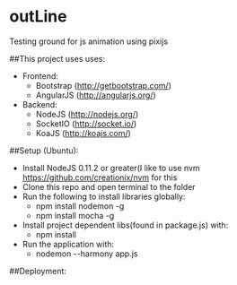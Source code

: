 outLine
============

Testing ground for js animation using pixijs

##This project uses uses:
- Frontend:
	- Bootstrap (http://getbootstrap.com/)
	- AngularJS (http://angularjs.org/)
- Backend:
	- NodeJS (http://nodejs.org/)
	- SocketIO (http://socket.io/)
	- KoaJS (http://koajs.com/)

##Setup (Ubuntu):
- Install NodeJS 0.11.2 or greater(I like to use nvm https://github.com/creationix/nvm for this
- Clone this repo and open terminal to the folder
- Run the following to install libraries globally:
	- npm install nodemon -g
	- npm install mocha -g
- Install project dependent libs(found in package.js) with:
	- npm install
- Run the application with:
	- nodemon --harmony app.js

##Deployment:
